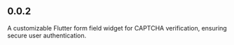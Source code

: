 ## 0.0.2

A customizable Flutter form field widget for CAPTCHA verification, ensuring secure user authentication.
